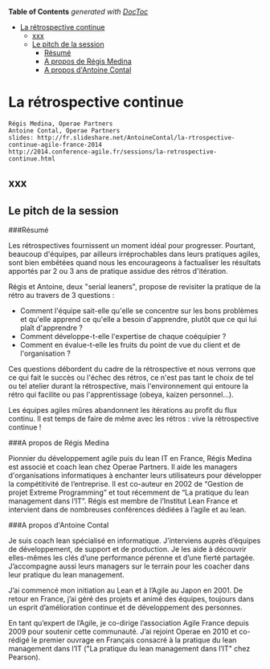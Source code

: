<!-- START doctoc generated TOC please keep comment here to allow auto update -->
<!-- DON'T EDIT THIS SECTION, INSTEAD RE-RUN doctoc TO UPDATE -->
**Table of Contents**  *generated with [DocToc](https://github.com/thlorenz/doctoc)*

- [La rétrospective continue](#la-r%C3%A9trospective-continue)
  - [xxx](#xxx)
  - [Le pitch de la session](#le-pitch-de-la-session)
    - [Résumé](#r%C3%A9sum%C3%A9)
    - [A propos de Régis Medina](#a-propos-de-r%C3%A9gis-medina)
    - [A propos d'Antoine Contal](#a-propos-dantoine-contal)

<!-- END doctoc generated TOC please keep comment here to allow auto update -->

# La rétrospective continue
    Régis Medina, Operae Partners
    Antoine Contal, Operae Partners
    slides: http://fr.slideshare.net/AntoineContal/la-rtrospective-continue-agile-france-2014
    http://2014.conference-agile.fr/sessions/la-retrospective-continue.html

## xxx

## Le pitch de la session
###Résumé

Les rétrospectives fournissent un moment idéal pour progresser. Pourtant, beaucoup d'équipes, par ailleurs irréprochables dans leurs pratiques agiles, sont bien embêtées quand nous les encourageons à factualiser les résultats apportés par 2 ou 3 ans de pratique assidue des rétros d'itération.

Régis et Antoine, deux "serial leaners", propose de revisiter la pratique de la rétro au travers de 3 questions :

- Comment l'équipe sait-elle qu'elle se concentre sur les bons problèmes et qu'elle apprend ce qu'elle a besoin d'apprendre, plutôt que ce qui lui plaît d'apprendre ?
- Comment développe-t-elle l'expertise de chaque coéquipier ?
- Comment en évalue-t-elle les fruits du point de vue du client et de l'organisation ?

Ces questions débordent du cadre de la rétrospective et nous verrons que ce qui fait le succès ou l'échec des rétros, ce n'est pas tant le choix de tel ou tel atelier durant la rétrospective, mais l'environnement qui entoure la rétro qui facilite ou pas l'apprentissage (obeya, kaizen personnel...).

Les équipes agiles mûres abandonnent les itérations au profit du flux continu. Il est temps de faire de même avec les rétros : vive la rétrospective continue !

###A propos de Régis Medina

Pionnier du développement agile puis du lean IT en France, Régis Medina est associé et coach lean chez Operae Partners. Il aide les managers d'organisations informatiques à enchanter leurs utilisateurs pour développer la compétitivité de l’entreprise. Il est co-auteur en 2002 de “Gestion de projet Extreme Programming” et tout récemment de “La pratique du lean management dans l’IT”. Régis est membre de l’Institut Lean France et intervient dans de nombreuses conférences dédiées à l’agile et au lean.

###A propos d'Antoine Contal

Je suis coach lean spécialisé en informatique. J’interviens auprès d’équipes de développement, de support et de production. Je les aide à découvrir elles-mêmes les clés d’une performance pérenne et d’une fierté partagée. J’accompagne aussi leurs managers sur le terrain pour les coacher dans leur pratique du lean management.

J’ai commencé mon initiation au Lean et à l’Agile au Japon en 2001. De retour en France, j’ai géré des projets et animé des équipes, toujours dans un esprit d’amélioration continue et de développement des personnes.

En tant qu’expert de l’Agile, je co-dirige l’association Agile France depuis 2009 pour soutenir cette communauté. J’ai rejoint Operae en 2010 et co-rédigé le premier ouvrage en Français consacré à la pratique du lean management dans l’IT ("La pratique du lean management dans l’IT" chez Pearson).
